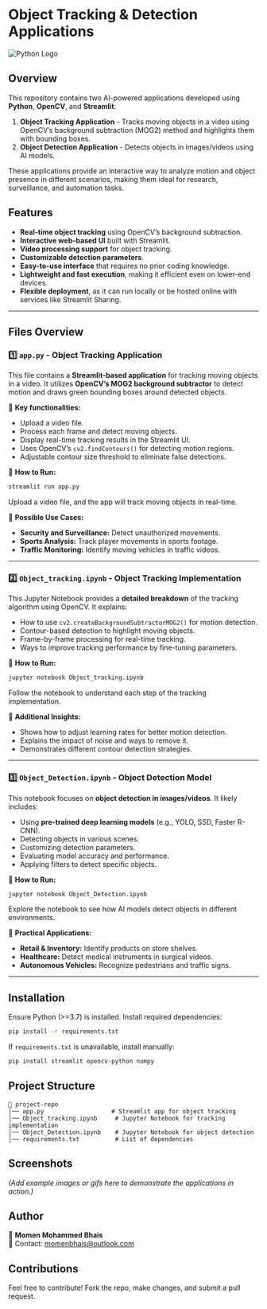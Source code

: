 # Object Tracking & Detection Applications

![Python Logo](https://www.python.org/static/community_logos/python-logo.png)

## Overview
This repository contains two AI-powered applications developed using **Python**, **OpenCV**, and **Streamlit**:

1. **Object Tracking Application** - Tracks moving objects in a video using OpenCV’s background subtraction (MOG2) method and highlights them with bounding boxes.
2. **Object Detection Application** - Detects objects in images/videos using AI models.

These applications provide an interactive way to analyze motion and object presence in different scenarios, making them ideal for research, surveillance, and automation tasks.

## Features
- **Real-time object tracking** using OpenCV’s background subtraction.
- **Interactive web-based UI** built with Streamlit.
- **Video processing support** for object tracking.
- **Customizable detection parameters**.
- **Easy-to-use interface** that requires no prior coding knowledge.
- **Lightweight and fast execution**, making it efficient even on lower-end devices.
- **Flexible deployment**, as it can run locally or be hosted online with services like Streamlit Sharing.

---
## Files Overview
### 1️⃣ `app.py` - Object Tracking Application
This file contains a **Streamlit-based application** for tracking moving objects in a video. It utilizes **OpenCV’s MOG2 background subtractor** to detect motion and draws green bounding boxes around detected objects.

🔹 **Key functionalities:**
- Upload a video file.
- Process each frame and detect moving objects.
- Display real-time tracking results in the Streamlit UI.
- Uses OpenCV’s `cv2.findContours()` for detecting motion regions.
- Adjustable contour size threshold to eliminate false detections.

🔹 **How to Run:**
```sh
streamlit run app.py
```
Upload a video file, and the app will track moving objects in real-time.

🔹 **Possible Use Cases:**
- **Security and Surveillance:** Detect unauthorized movements.
- **Sports Analysis:** Track player movements in sports footage.
- **Traffic Monitoring:** Identify moving vehicles in traffic videos.

---
### 2️⃣ `Object_tracking.ipynb` - Object Tracking Implementation
This Jupyter Notebook provides a **detailed breakdown** of the tracking algorithm using OpenCV. It explains:
- How to use `cv2.createBackgroundSubtractorMOG2()` for motion detection.
- Contour-based detection to highlight moving objects.
- Frame-by-frame processing for real-time tracking.
- Ways to improve tracking performance by fine-tuning parameters.

🔹 **How to Run:**
```sh
jupyter notebook Object_tracking.ipynb
```
Follow the notebook to understand each step of the tracking implementation.

🔹 **Additional Insights:**
- Shows how to adjust learning rates for better motion detection.
- Explains the impact of noise and ways to remove it.
- Demonstrates different contour detection strategies.

---
### 3️⃣ `Object_Detection.ipynb` - Object Detection Model
This notebook focuses on **object detection in images/videos**. It likely includes:
- Using **pre-trained deep learning models** (e.g., YOLO, SSD, Faster R-CNN).
- Detecting objects in various scenes.
- Customizing detection parameters.
- Evaluating model accuracy and performance.
- Applying filters to detect specific objects.

🔹 **How to Run:**
```sh
jupyter notebook Object_Detection.ipynb
```
Explore the notebook to see how AI models detect objects in different environments.

🔹 **Practical Applications:**
- **Retail & Inventory:** Identify products on store shelves.
- **Healthcare:** Detect medical instruments in surgical videos.
- **Autonomous Vehicles:** Recognize pedestrians and traffic signs.

---
## Installation
Ensure Python (>=3.7) is installed. Install required dependencies:
```sh
pip install -r requirements.txt
```
If `requirements.txt` is unavailable, install manually:
```sh
pip install streamlit opencv-python numpy
```

## Project Structure
```
📂 project-repo
│── app.py                   # Streamlit app for object tracking
│── Object_tracking.ipynb     # Jupyter Notebook for tracking implementation
│── Object_Detection.ipynb    # Jupyter Notebook for object detection
│── requirements.txt          # List of dependencies
```

## Screenshots
*(Add example images or gifs here to demonstrate the applications in action.)*

## Author
👤 **Momen Mohammed Bhais**  
📧 Contact: [momenbhais@outlook.com](mailto:momenbhais@outlook.com)

## Contributions
Feel free to contribute! Fork the repo, make changes, and submit a pull request.

